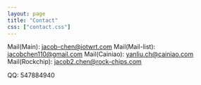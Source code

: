 ```yaml
---
layout: page
title: "Contact"
css: ["contact.css"]
---
```


Mail(Main): jacob-chen@iotwrt.com
Mail(Mail-list): jacobchen110@gmail.com
Mail(Cainiao): yanliu.ch@cainiao.com
Mail(Rockchip): jacob2.chen@rock-chips.com

QQ: 547884940

